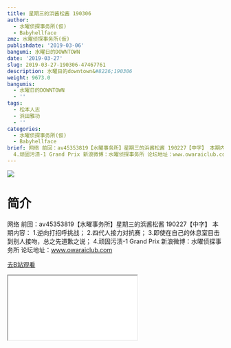 ```yaml
---
title: 星期三的浜酱松酱 190306
author:
  - 水曜侦探事务所(仮)
  - Babyhellface
zmz: 水曜侦探事务所(仮)
publishdate: '2019-03-06'
bangumi: 水曜日的DOWNTOWN
date: '2019-03-27'
slug: 2019-03-27-190306-47467761
description: 水曜日的downtown&#8226;190306
weight: 9673.0
bangumis:
  - 水曜日的DOWNTOWN
  - ''
tags:
  - 松本人志
  - 浜田雅功
  - ''
categories:
  - 水曜侦探事务所(仮)
  - Babyhellface
brief: 网络 前回：av45353819【水曜事务所】星期三的浜酱松酱 190227【中字】 本期内容： 1.逆向打招呼挑战； 2.四代人接力对抗赛； 3.即使在自己的休息室目击到别人接吻，总之先道歉之说；
  4.顽固污渍-1 Grand Prix 新浪微博：水曜侦探事务所 论坛地址：www.owaraiclub.com
---
```

![](https://i.imgur.com/jywNRfB.jpg)
# 简介  
网络
前回：av45353819【水曜事务所】星期三的浜酱松酱 190227【中字】
本期内容：
1.逆向打招呼挑战；
2.四代人接力对抗赛；
3.即使在自己的休息室目击到别人接吻，总之先道歉之说；
4.顽固污渍-1 Grand Prix
新浪微博：水曜侦探事务所    论坛地址：www.owaraiclub.com  

[去B站观看](https://www.bilibili.com/video/av47467761/)
<div class ="resp-container"><iframe class="testiframe" src="//player.bilibili.com/player.html?aid=47467761"", scrolling="no", allowfullscreen="true" > </iframe></div> 
